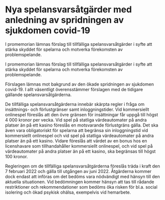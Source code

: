 # Nya spelansvarsåtgärder med anledning av spridningen av sjukdomen covid-19

I promemorian lämnas förslag till tillfälliga spelansvarsåtgärder i syfte att stärka skyddet för spelarna och motverka förekomsten av problemspelande.

I promemorian lämnas förslag till tillfälliga spelansvarsåtgärder i syfte att stärka skyddet för spelarna och motverka förekomsten av problemspelande.

Förslagen lämnas mot bakgrund av den ökade spridningen av sjukdomen covid-19. I allt väsentligt överensstämmer förslagen med de tidigare gällande spelansvarsåtgärderna.

De tillfälliga spelansvarsåtgärderna innebär skärpta regler i fråga om insättnings- och förlustgränser samt inloggningstider. Vid kommersiellt onlinespel föreslås att den övre gränsen för insättningar får uppgå till högst 4 000 kronor per vecka. Vid spel på statliga värdeautomater på andra platser än på ett kasino föreslås en motsvarande förlustgräns gälla. Det ska även vara obligatoriskt för spelarna att begränsa sin inloggningstid vid kommersiellt onlinespel och vid spel på statliga värdeautomater på andra platser än på ett kasino. Vidare föreslås att värdet av en bonus hos en licenshavare som tillhandahåller kommersiellt onlinespel, och vid spel på värdeautomater på andra platser än på ett kasino, ska begränsas till högst 100 kronor.

Regleringen om de tillfälliga spelansvarsåtgärderna föreslås träda i kraft den 7 februari 2022 och gälla till utgången av juni 2022. Åtgärderna kommer dock endast att införas om det bedöms vara nödvändigt med hänsyn till den aktuella situationen. Vid bedömningen kommer hänsyn att tas till rådande restriktioner och rekommendationer som bedöms öka risken för bl.a. social isolering och ökad psykisk ohälsa, exempelvis vid hemarbete.
